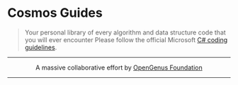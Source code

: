 # Cosmos Guides
> Your personal library of every algorithm and data structure code that you will ever encounter
Please follow the official Microsoft [C# coding guidelines](https://docs.microsoft.com/en-us/dotnet/csharp/programming-guide/inside-a-program/coding-conventions).


---

<p align="center">
	A massive collaborative effort by <a href="https://github.com/OpenGenus/cosmos">OpenGenus Foundation</a> 
</p>

---
